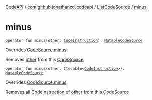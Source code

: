 [CodeAPI](../../index.md) / [com.github.jonathanxd.codeapi](../index.md) / [ListCodeSource](index.md) / [minus](.)

# minus

`operator fun minus(other: `[`CodeInstruction`](../-code-instruction.md)`): `[`MutableCodeSource`](../-mutable-code-source/index.md)

Overrides [CodeSource.minus](../-code-source/minus.md)

Removes [other](minus.md#com.github.jonathanxd.codeapi.ListCodeSource$minus(com.github.jonathanxd.codeapi.CodeInstruction)/other) from this [CodeSource](../-code-source/index.md).

`operator fun minus(other: Iterable<`[`CodeInstruction`](../-code-instruction.md)`>): `[`MutableCodeSource`](../-mutable-code-source/index.md)

Overrides [CodeSource.minus](../-code-source/minus.md)

Removes all [CodeInstruction](../-code-instruction.md) of [other](minus.md#com.github.jonathanxd.codeapi.ListCodeSource$minus(kotlin.collections.Iterable((com.github.jonathanxd.codeapi.CodeInstruction)))/other) from this [CodeSource](../-code-source/index.md)

